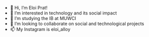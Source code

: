 - 👋 Hi, I’m Eloi Prat!
- 👀 I’m interested in technology and its social impact
- 🌱 I’m studying the IB at MUWCI
- 💞️ I’m looking to collaborate on social and technological projects
- 📫 My Instagram is eloi_alloy

<!---
Dracvar06/Dracvar06 is a ✨ special ✨ repository because its `README.md` (this file) appears on your GitHub profile.
You can click the Preview link to take a look at your changes.
--->

